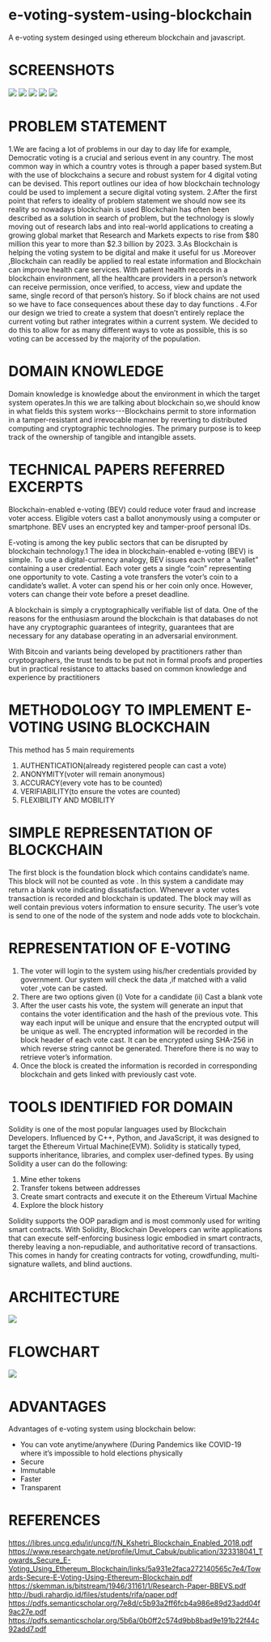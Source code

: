 # e-voting-system-using-blockchain
A e-voting system desinged using ethereum blockchain and javascript.

# SCREENSHOTS
![](screenshots/p1.png)
![](screenshots/p2.png)
![](screenshots/p3.png)
![](screenshots/p4.png)
![](screenshots/p5.png)

# PROBLEM STATEMENT
1.We are facing a lot of problems in our day to day life for example, Democratic voting is a crucial and serious event in any country. The most common way in which a country votes is through a paper based system.But with  the use of blockchains a secure and robust system for 4 digital voting can be devised. This report outlines our idea of how blockchain technology could be used to implement a secure digital voting system. 
2.After the first point that refers to ideality of problem statement we should now see its reality so nowadays blockchain is used Blockchain has often been described as a solution in search of problem, but the technology is slowly moving out of research labs and into real-world applications to creating a growing global market that Research and Markets expects to rise from $80 million this year to more than $2.3 billion by 2023.
3.As Blockchain is helping the voting system to be digital and make it useful for us .Moreover ,Blockchain can readily be applied to real estate information and Blockchain can improve health care services. With patient health records in a blockchain environment, all the healthcare providers in a person’s network can receive permission, once verified, to access, view and update the same, single record of that person’s history. So if block chains are not used so we have to face consequences about these day to day functions .
4.For our design we tried to create a system that doesn’t entirely replace the current voting but rather integrates within a current system. We decided to do this to allow for as many different ways to vote as possible, this is so voting can be accessed by the majority of the population.

# DOMAIN KNOWLEDGE
Domain knowledge is knowledge about the environment in which the target system operates.In this we are talking about blockchain so,we should know in what fields this system works---Blockchains permit to store information in a tamper-resistant and irrevocable manner by reverting to distributed computing and cryptographic technologies. The primary purpose is to keep track of the ownership of tangible and intangible assets.

# TECHNICAL PAPERS REFERRED EXCERPTS
Blockchain-enabled e-voting (BEV) could reduce voter fraud and increase voter access. Eligible voters cast a ballot anonymously using a computer or smartphone. BEV uses an encrypted key and tamper-proof personal IDs.

E-voting is among the key public sectors that can be disrupted by blockchain technology.1 The idea in blockchain-enabled e-voting (BEV) is simple. To use a digital-currency analogy, BEV issues each voter a “wallet” containing a user credential. Each voter gets a single “coin” representing one opportunity to vote. Casting a vote transfers the voter’s coin to a candidate’s wallet. A voter can spend his or her coin only once. However, voters can change their vote before a preset deadline.

A blockchain is simply a cryptographically verifiable list of data. One of the reasons for the enthusiasm around the blockchain is that databases do not have any cryptographic guarantees of integrity, guarantees that are necessary for any database operating in an adversarial environment.

With Bitcoin and variants being developed by practitioners rather than cryptographers, the trust tends to be put not in formal proofs and properties but in practical resistance to attacks based on common knowledge and experience by practitioners

# METHODOLOGY TO IMPLEMENT E-VOTING USING BLOCKCHAIN
This method has 5 main requirements
1. AUTHENTICATION(already registered people can cast a vote)
2. ANONYMITY(voter will remain anonymous)
3. ACCURACY(every vote has to be counted)
4. VERIFIABILITY(to ensure the votes are counted)
5. FLEXIBILITY AND MOBILITY

# SIMPLE REPRESENTATION OF BLOCKCHAIN 
The first block is the foundation block which contains candidate’s name. This block will not be counted as vote . In this system a candidate may return a blank vote indicating dissatisfaction. Whenever a voter votes transaction is recorded and blockchain is updated. The block may will as well contain previous voters information to ensure security. The user’s vote is send to one of the node of the system and node adds vote to blockchain.

# REPRESENTATION OF E-VOTING
1. The voter will login to the system using his/her credentials provided by government. Our system will check the data ,if matched with a valid voter ,vote can be casted.
2. There are two options given
    (i) Vote for a candidate
    (ii) Cast a blank vote  
3. After the user casts his vote, the system will generate an input that contains the voter identification and the hash of the previous vote. This way each input will be unique and ensure that the encrypted output will be unique as well. The encrypted information will be recorded in the block header of each vote cast. It can be encrypted using SHA-256 in which reverse string cannot be generated. Therefore there is no way to retrieve voter’s information.
4. Once the block is created the information is recorded in corresponding blockchain and gets linked with previously cast vote.

# TOOLS IDENTIFIED FOR DOMAIN	
Solidity is one of the most popular languages used by Blockchain Developers. Influenced by C++, Python, and JavaScript, it was designed to target the Ethereum Virtual Machine(EVM). Solidity is statically typed, supports inheritance, libraries, and complex user-defined types.  By using Solidity a user can do the following:
  1. Mine ether tokens
  2. Transfer tokens between addresses
  3. Create smart contracts and execute it on the Ethereum Virtual Machine
  4. Explore the block history
  
Solidity supports the OOP paradigm and is most commonly used for writing smart contracts. With Solidity, Blockchain Developers can write applications that can execute self-enforcing business logic embodied in smart contracts, thereby leaving a non-repudiable, and authoritative record of transactions. This comes in handy for creating contracts for voting, crowdfunding, multi-signature wallets, and blind auctions.

# ARCHITECTURE
![](screenshots/arch.png)

# FLOWCHART
![](screenshots/flow.png)

# ADVANTAGES
Advantages of e-voting system using blockchain below:
* You can vote anytime/anywhere (During Pandemics like COVID-19 where it’s impossible to hold elections physically
* Secure
* Immutable
* Faster
* Transparent

# REFERENCES
https://libres.uncg.edu/ir/uncg/f/N_Kshetri_Blockchain_Enabled_2018.pdf <br>
https://www.researchgate.net/profile/Umut_Cabuk/publication/323318041_Towards_Secure_E-Voting_Using_Ethereum_Blockchain/links/5a931e2faca272140565c7e4/Towards-Secure-E-Voting-Using-Ethereum-Blockchain.pdf <br>
https://skemman.is/bitstream/1946/31161/1/Research-Paper-BBEVS.pdf <br>
http://budi.rahardjo.id/files/students/rifa/paper.pdf <br>
https://pdfs.semanticscholar.org/7e8d/c5b93a2ff6fcb4a986e89d23add04f9ac27e.pdf <br>
https://pdfs.semanticscholar.org/5b6a/0b0ff2c574d9bb8bad9e191b22f44c92add7.pdf <br>

